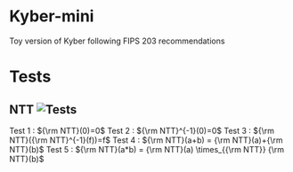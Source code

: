 # Kyber-mini
Toy version of Kyber following FIPS 203 recommendations

# Tests

## NTT ![Tests](https://github.com/gabauzit/Kyber-mini/workflows/Tests%20NTT%20Kyber/badge.svg)

Test 1 : ${\rm NTT}(0)=0$
Test 2 : ${\rm NTT}^{-1}(0)=0$
Test 3 : ${\rm NTT}({\rm NTT}^{-1}(f))=f$
Test 4 : ${\rm NTT}(a+b) = {\rm NTT}(a)+{\rm NTT}(b)$
Test 5 : ${\rm NTT}(a*b) = {\rm NTT}(a) \times_{{\rm NTT}} {\rm NTT}(b)$